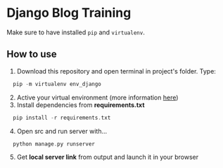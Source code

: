 # Django Blog Training

Make sure to have installed `pip` and `virtualenv`.

## How to use

1. Download this repository and open terminal in project's folder. Type:

~~~ cpp
  pip -m virtualenv env_django
~~~
2. Active your virtual environment (more information [here](https://virtualenv.pypa.io/en/latest/user_guide.html#activators))
3. Install dependencies from __requirements.txt__

~~~ cpp
  pip install -r requirements.txt
~~~

4. Open src and run server with...

~~~ cpp
  python manage.py runserver
~~~

5. Get __local server link__ from output and launch it in your browser
